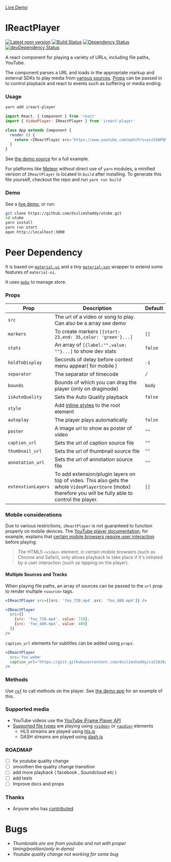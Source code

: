 [Live Demo](https://dsslimshaddy.github.io/utube/)

IReactPlayer
===========

[![Latest npm version](https://img.shields.io/npm/v/ireact-player.svg)](https://www.npmjs.com/package/ireact-player)
[![Build Status](https://img.shields.io/circleci/project/github/dsslimshaddy/utube/master.svg)](https://circleci.com/dsslimshaddy/utube)
[![Dependency Status](https://img.shields.io/david/dsslimshaddy/utube.svg)](https://david-dm.org/dsslimshaddy/utube)
[![devDependency Status](https://img.shields.io/david/dev/dsslimshaddy/utube.svg)](https://david-dm.org/dsslimshaddy/utube?type=dev)

A react component for playing a variety of URLs, including file paths, YouTube.

The component parses a URL and loads in the appropriate markup and external SDKs to play media from [various sources](#supported-media). [Props](#props) can be passed in to control playback and react to events such as buffering or media ending.

### Usage

```bash
yarn add ireact-player
```

```js
import React, { Component } from 'react'
import { VideoPlayer: IReactPlayer } from 'ireact-player'

class App extends Component {
  render () {
    return <IReactPlayer src='https://www.youtube.com/watch?v=ysz5S6PUM-U' />
  }
}
```

See [the demo source](https://github.com/dsslimshaddy/utube/blob/master/docs/src/index.js) for a full example.

For platforms like [Meteor](https://www.meteor.com) without direct use of `yarn` modules, a minified version of `IReactPlayer` is located in `build` after installing. To generate this file yourself, checkout the repo and run `yarn run build`

### Demo

See a [live demo](https://dsslimshaddy.github.io/utube/), or run:

```bash
git clone https://github.com/dsslimshaddy/utube.git
cd utube
yarn install
yarn run start
open http://localhost:3000
```
# Peer Dependency
It is based on [`material-ui`](https://github.com/callemall/material-ui/tree/v1-beta) and a tiny [`material-son`](https://github.com/dsslimshaddy/material-son) wrapper to extend some features of `material-ui`.

It uses [`mobx`](https://github.com/mobxjs/mobx) to manage store.


### Props

Prop | Description | Default
---- | ----------- | -------
`src` | The url of a video or song to play. Can also be a array see demo
`markers` | To create markers `[{start: 23,end: 35,color: 'green'}...]` | `[]`
`stats` | An array of `[{label:"",value: ""}...]` to show dev stats | `false`
`holdToDisplay` | Seconds of delay before context menu appear( for mobile )  | `-1`
`separator` | The separator of timecode | `/`
`bounds` | Bounds of which you can drag the player (only on dragmode) | `body`
`isAutoQuality` | Sets the Auto Quality playback | `false`
`style` | Add [inline styles](https://facebook.github.io/react/tips/inline-styles.html) to the root element
`autoplay` | The player plays automatically | `false`
`poster` | A image url to show as poster of video | `""`
`caption_url` | Sets the url of caption source file | `""`
`thumbnail_url` | Sets the url of thumbnail source file | `""`
`annotation_url` | Sets the url of annotation source file | `""`
`extenstionLayers` | To add extension/plugin layers on top of video. This also gets the whole `VideoPlayerStore` (mobx) therefore you will be fully able to control the player. | `[]`
### Mobile considerations

Due to various restrictions, `iReactPlayer` is not guaranteed to function properly on mobile devices. The [YouTube player documentation](https://developers.google.com/youtube/iframe_api_reference), for example, explains that [certain mobile browsers require user interaction](https://developers.google.com/youtube/iframe_api_reference#Mobile_considerations) before playing:

> The HTML5 `<video>` element, in certain mobile browsers (such as Chrome and Safari), only allows playback to take place if it's initiated by a user interaction (such as tapping on the player).


#### Multiple Sources and Tracks

When playing file paths, an array of sources can be passed to the `url` prop to render multiple `<source>` tags.

```jsx
<IReactPlayer src={[src: 'foo_720.mp4',src: 'foo_480.mp4']} />
```


```jsx
<IReactPlayer
  src={[
    {src: 'foo_720.mp4', value: 720},
    {src: 'foo_480.mp4', value: 480}
  ]}
/>
```

`caption_url` elements for subtitles can be added using `props`:

```jsx
<IReactPlayer
  src='foo.webm'
  caption_url="https://gist.githubusercontent.com/dsslimshaddy/ca3163ba1cb1d610f3b1aef3cb51eecf/raw"
/>
```


### Methods

Use [`ref`](https://facebook.github.io/react/docs/refs-and-the-dom.html) to call methods on the player. See [the demo app](docs/src/index.js) for an example of this.



### Supported media

* YouTube videos use the [YouTube iFrame Player API](https://developers.google.com/youtube/iframe_api_reference)
* [Supported file types](https://github.com/dsslimshaddy/utube/blob/master/src/players/FilePlayer.js#L5-L6) are playing using [`<video>`](https://developer.mozilla.org/en/docs/Web/HTML/Element/video) or [`<audio>`](https://developer.mozilla.org/en/docs/Web/HTML/Element/audio) elements
  * HLS streams are played using [hls.js](https://github.com/video-dev/hls.js)
  * DASH streams are played using [dash.js](https://github.com/Dash-Industry-Forum/dash.js)

### ROADMAP
- [ ] fix youtube quality change
- [ ] smoothen the quality change transition
- [ ] add more playback ( facebook , Soundcloud etc ) 
- [ ] add tests
- [ ] Improve docs and props
### Thanks

* Anyone who has [contributed](https://github.com/dsslimshaddy/utube/graphs/contributors)

# Bugs
- *Thumbnails are are from youtube and not with proper timing/position(only in demo)*
- *Youtube quality change not working for some bug*
